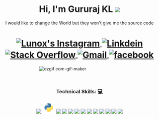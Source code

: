<!-- Title -->
<h1 align="center">Hi, I'm Gururaj KL 
  <img src="https://raw.githubusercontent.com/iampavangandhi/iampavangandhi/master/gifs/Hi.gif" 
       width="30px">
  </h2></h1>


<!-- Quote -->
<p align="center">I would like to change the World but they won't give me the source code
  
  <!-- Social Network -->
<h1 align="center">
<a href="https://www.instagram.com/gururajstagram/">
  <img align="center" 
       alt="Lunox's Instagram" 
       width="22px" 
       src="https://image.flaticon.com/icons/png/512/1409/1409946.png" />
  </a>
  
<a href="https://www.linkedin.com/in/gururaj-kl-33363b188/">
  <img align="center" 
       alt="Linkdein" 
       width="22px" 
       src="https://image.flaticon.com/icons/png/512/145/145807.png" />
  </a>

<a href="https://stackoverflow.com/users/16006347/gururaj-kl">
  <img align="center" 
       alt="Stack Overflow" 
       width="22px" 
       src="https://image.flaticon.com/icons/png/512/732/732248.png" />
  </a>
  
<a href="mailto:gururajragavendra7@gmail.com">
  <img align="center" 
       alt="Gmail" 
       width="22px" 
       src="https://image.flaticon.com/icons/png/512/300/300228.png" />
  </a>
  
  <a href="https://www.facebook.com/gururaj.ragavendra/">
  <img align="center" 
       alt="facebook" 
       width="22px" 
       src="https://image.flaticon.com/icons/png/512/145/145802.png" />
  </a>
</h1>





&nbsp;&nbsp;&nbsp;&nbsp;&nbsp;&nbsp;&nbsp;&nbsp;&nbsp;&nbsp;&nbsp;&nbsp;&nbsp;&nbsp;&nbsp;&nbsp;&nbsp;&nbsp;&nbsp;&nbsp;&nbsp;&nbsp;&nbsp;&nbsp;&nbsp;&nbsp;&nbsp;&nbsp;&nbsp;&nbsp;
![ezgif com-gif-maker](https://user-images.githubusercontent.com/55005374/95673501-37764680-0b66-11eb-8ee1-d4f4a2b285d9.gif)

&nbsp;


<p><H3 align="center"><strong> Technical Skills: 💻 </strong></p>
  
  <img height="40" src="https://image.flaticon.com/icons/png/512/226/226777.png">
  <img height="40" src="https://raw.githubusercontent.com/github/explore/80688e429a7d4ef2fca1e82350fe8e3517d3494d/topics/python/python.png">
  <img height="40" src="https://image.flaticon.com/icons/png/512/1199/1199124.png">
  <img height="40" src="https://image.flaticon.com/icons/png/512/888/888847.png">
  <img height="40" src="https://image.flaticon.com/icons/png/512/888/888859.png">
  <img height="40" src="https://image.flaticon.com/icons/png/512/919/919831.png">
  <img height="40" src="https://image.flaticon.com/icons/png/512/852/852484.png">
  <img height="40" src="https://image.flaticon.com/icons/png/512/3665/3665923.png">
  <img height="40" src="https://image.flaticon.com/icons/png/512/1822/1822877.png">
  <img height="40" src="https://image.flaticon.com/icons/png/512/889/889192.png">
  <img height="40" src="https://image.flaticon.com/icons/png/512/278/278157.png">
  <img height="40" src="https://image.flaticon.com/icons/png/512/906/906324.png">
    <img height="40" src="https://image.flaticon.com/icons/png/512/2305/2305934.png">
  </p>
  
&nbsp;  


&nbsp;

